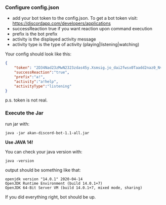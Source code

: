 ### Configure config.json

- add your bot token to the config.json. To get a bot token visit:
https://discordapp.com/developers/applications
- successReaction true if you want reaction upon command execution
- prefix is the bot prefix
- activity is the displayed activity message
- activity type is the type of activity (playing|listening|watching)

Your config should look like this:
```json
{
    "token": "2D34Nad23zMwN2323zdas45y.Xsmsig.jo_dai2fwsx0Taadd2naz0_Nvw",
    "successReaction":"true",
    "prefix":"a!",
    "activity":"a!help",
    "activityType":"listening"
}
```
p.s. token is not real.

### Execute the Jar

run jar with:

    java -jar akan-discord-bot-1.1-all.jar

**Use JAVA 14!**

You can check your java version with:

    java -version
    
output should be something like that:

    openjdk version "14.0.1" 2020-04-14
    OpenJDK Runtime Environment (build 14.0.1+7)
    OpenJDK 64-Bit Server VM (build 14.0.1+7, mixed mode, sharing)


If you did everything right, bot should be up.
